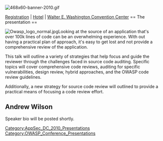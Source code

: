 ![468x60-banner-2010.gif](468x60-banner-2010.gif
"468x60-banner-2010.gif")

[Registration](https://guest.cvent.com/EVENTS/Register/IdentityConfirmation.aspx?e=d52c6f5f-d568-4e16-b8e0-b5e2bf87ab3a)
|
[Hotel](https://resweb.passkey.com/Resweb.do?mode=welcome_gi_new&groupID=2766908)
| [Walter E. Washington Convention
Center](http://www.dcconvention.com/)
\== The presentation ==

![Owasp_logo_normal.jpg](Owasp_logo_normal.jpg
"Owasp_logo_normal.jpg")Looking at the source of an application that's
over 100k lines of code can be an overwhelming experience. With out
having a practical plan of approach, it's easy to get lost and not
provide a comprehensive review of the application.

This talk will outline a variety of strategies that help focus and guide
the reviewer through the challenges faced in source code auditing.
Specific topics will cover comprehensive code reviews, auditing for
specific vulnerabilities, design review, hybrid approaches, and the
OWASP code review guidelines.

Additionally, a new strategy for source code review will outlined to
provide a practical means of focusing a code review effort.

## Andrew Wilson

Speaker bio will be posted shortly.

[Category:AppSec_DC_2010_Presentations](Category:AppSec_DC_2010_Presentations "wikilink")
[Category:OWASP_Conference_Presentations](Category:OWASP_Conference_Presentations "wikilink")